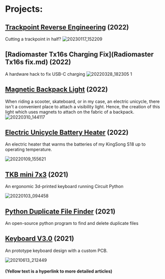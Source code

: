 # **Projects:**

## [Trackpoint Reverse Engineering](trackpoint.md) (2022)
Cutting a trackpoint in half?
![20230117_152209](https://user-images.githubusercontent.com/95006894/213006127-574a8831-9778-409c-a4d0-db719e07caf3.jpg)

## [Radiomaster Tx16s Charging Fix](Radiomaster Tx16s fix.md) (2022)
A hardware hack to fix USB-C charging
![20220328_182305 1](https://user-images.githubusercontent.com/95006894/167709036-2e1d5241-aabc-4013-a1a7-a4426460b413.jpg)

## [Magnetic Backpack Light](Backpack-light-V1.md) (2022)
When riding a scooter, skateboard, or in my case, an electric unicycle, there isn't a convenient place to attach a visibility light. 
Hence, the creation of this light which uses magnets to attach on the fabric of a backpack. 
![20220310_144117](https://user-images.githubusercontent.com/95006894/167884496-2894a4ba-f370-4212-a272-8a0eca8d2640.jpg)

## [Electric Unicycle Battery Heater](unicycle-heater.md) (2022)
An electric heater that warms the batteries of my KingSong S18 up to operating temperature.

![20220109_155621](https://user-images.githubusercontent.com/95006894/148976525-a588966f-f8e3-496a-9509-2ad3b729e0c4.jpg)

## [TKB mini 7x3](TKB-mini-7x3.md) (2021)
An ergonomic 3d-printed keyboard running Circuit Python

![20220103_094458](https://user-images.githubusercontent.com/95006894/148976400-9adbce1c-b63f-4ca7-ba45-499df5c862ff.jpg)

## [Python Duplicate File Finder](https://github.com/Kryomatix/duplicate-file-finder) (2021)
An open-source python program to find and delete duplicate files

## [Keyboard V3.0](Keyboard-3.0.md) (2021)
An prototype keyboard design with a custom PCB.

![20210613_212449](https://user-images.githubusercontent.com/95006894/148976902-b436e58f-45c4-4917-a63c-a8cf9649ce86.jpg)

#### (Yellow text is a hyperlink to more detailed articles)
